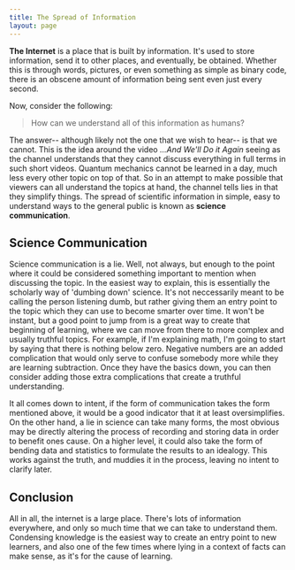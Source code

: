 ```yaml
---
title: The Spread of Information
layout: page
---
```

**The Internet** is a place that is built by information. It's used to store information, send it to other places, and eventually, be obtained. Whether this is through words, pictures, or even something as simple as binary code, there is an obscene amount of information being sent even just every second.

Now, consider the following: 
> How can we understand all of this information as humans?

The answer-- although likely not the one that we wish to hear-- is that we cannot. This is the idea around the video *...And We'll Do it Again* seeing as the channel understands that they cannot discuss everything in full terms in such short videos. Quantum mechanics cannot be learned in a day, much less every other topic on top of that. So in an attempt to make possible that viewers can all understand the topics at hand, the channel tells lies in that they simplify things. The spread of scientific information in simple, easy to understand ways to the general public is known as **science communication**. 

## Science Communication
Science communication is a lie. Well, not always, but enough to the point where it could be considered something important to mention when discussing the topic. In the easiest way to explain, this is essentially the scholarly way of 'dumbing down' science. It's not neccessarily meant to be calling the person listening dumb, but rather giving them an entry point to the topic which they can use to become smarter over time. It won't be instant, but a good point to jump from is a great way to create that beginning of learning, where we can move from there to more complex and usually truthful topics. For example, if I'm explaining math, I'm going to start by saying that there is nothing below zero. Negative numbers are an added complication that would only serve to confuse somebody more while they are learning subtraction. Once they have the basics down, you can then consider adding those extra complications that create a truthful understanding.

It all comes down to intent, if the form of communication takes the form mentioned above, it would be a good indicator that it at least oversimplifies. On the other hand, a lie in science can take many forms, the most obvious may be directly altering the process of recording and storing data in order to benefit ones cause. On a higher level, it could also take the form of bending data and statistics to formulate the results to an idealogy. This works against the truth, and muddies it in the process, leaving no intent to clarify later.

## Conclusion

All in all, the internet is a large place. There's lots of information everywhere, and only so much time that we can take to understand them. Condensing knowledge is the easiest way to create an entry point to new learners, and also one of the few times where lying in a context of facts can make sense, as it's for the cause of learning.


